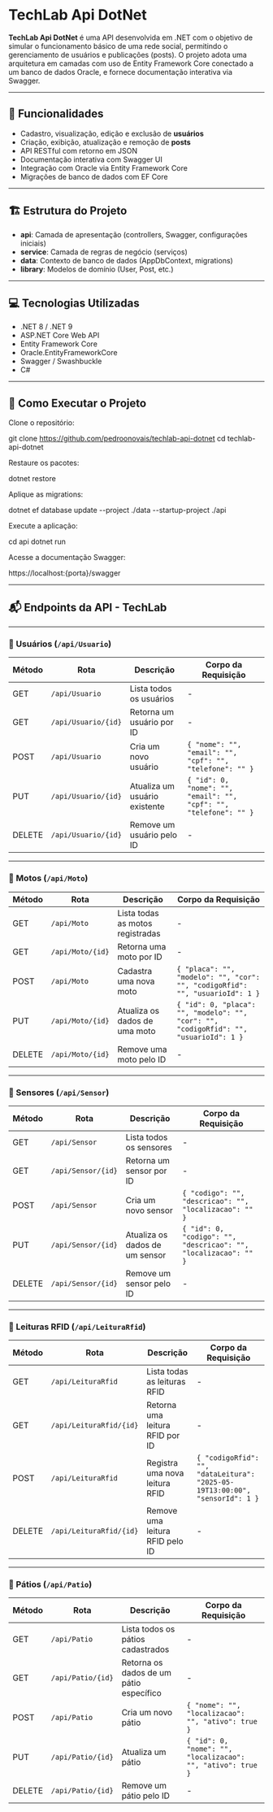 # TechLab Api DotNet

**TechLab Api DotNet** é uma API desenvolvida em .NET com o objetivo de simular o funcionamento básico de uma rede social, permitindo o gerenciamento de usuários e publicações (posts). O projeto adota uma arquitetura em camadas com uso de Entity Framework Core conectado a um banco de dados Oracle, e fornece documentação interativa via Swagger.

---

## 📌 Funcionalidades

- Cadastro, visualização, edição e exclusão de **usuários**
- Criação, exibição, atualização e remoção de **posts**
- API RESTful com retorno em JSON
- Documentação interativa com Swagger UI
- Integração com Oracle via Entity Framework Core
- Migrações de banco de dados com EF Core

---

## 🏗 Estrutura do Projeto

- **api**: Camada de apresentação (controllers, Swagger, configurações iniciais)
- **service**: Camada de regras de negócio (serviços)
- **data**: Contexto de banco de dados (AppDbContext, migrations)
- **library**: Modelos de domínio (User, Post, etc.)

---

## 💻 Tecnologias Utilizadas

- .NET 8 / .NET 9
- ASP.NET Core Web API
- Entity Framework Core
- Oracle.EntityFrameworkCore
- Swagger / Swashbuckle
- C#

---

## 🚀 Como Executar o Projeto

Clone o repositório:

git clone https://github.com/pedroonovais/techlab-api-dotnet
cd techlab-api-dotnet

Restaure os pacotes:

dotnet restore

Aplique as migrations:

dotnet ef database update --project ./data --startup-project ./api

Execute a aplicação:

cd api
dotnet run

Acesse a documentação Swagger:

https://localhost:{porta}/swagger

---

## 📬 Endpoints da API - TechLab

---

### 🔹 Usuários (`/api/Usuario`)

| Método | Rota                     | Descrição                            | Corpo da Requisição                                                             |
|--------|--------------------------|--------------------------------------|----------------------------------------------------------------------------------|
| GET    | `/api/Usuario`           | Lista todos os usuários              | -                                                                                |
| GET    | `/api/Usuario/{id}`      | Retorna um usuário por ID            | -                                                                                |
| POST   | `/api/Usuario`           | Cria um novo usuário                 | `{ "nome": "", "email": "", "cpf": "", "telefone": "" }`                         |
| PUT    | `/api/Usuario/{id}`      | Atualiza um usuário existente        | `{ "id": 0, "nome": "", "email": "", "cpf": "", "telefone": "" }`               |
| DELETE | `/api/Usuario/{id}`      | Remove um usuário pelo ID            | -                                                                                |

---

### 🔹 Motos (`/api/Moto`)

| Método | Rota                 | Descrição                             | Corpo da Requisição                                                                 |
|--------|----------------------|---------------------------------------|--------------------------------------------------------------------------------------|
| GET    | `/api/Moto`          | Lista todas as motos registradas      | -                                                                                    |
| GET    | `/api/Moto/{id}`     | Retorna uma moto por ID               | -                                                                                    |
| POST   | `/api/Moto`          | Cadastra uma nova moto                | `{ "placa": "", "modelo": "", "cor": "", "codigoRfid": "", "usuarioId": 1 }`        |
| PUT    | `/api/Moto/{id}`     | Atualiza os dados de uma moto         | `{ "id": 0, "placa": "", "modelo": "", "cor": "", "codigoRfid": "", "usuarioId": 1 }`|
| DELETE | `/api/Moto/{id}`     | Remove uma moto pelo ID               | -                                                                                    |

---

### 🔹 Sensores (`/api/Sensor`)

| Método | Rota                   | Descrição                                | Corpo da Requisição                                           |
|--------|------------------------|------------------------------------------|----------------------------------------------------------------|
| GET    | `/api/Sensor`          | Lista todos os sensores                   | -                                                              |
| GET    | `/api/Sensor/{id}`     | Retorna um sensor por ID                  | -                                                              |
| POST   | `/api/Sensor`          | Cria um novo sensor                       | `{ "codigo": "", "descricao": "", "localizacao": "" }`         |
| PUT    | `/api/Sensor/{id}`     | Atualiza os dados de um sensor            | `{ "id": 0, "codigo": "", "descricao": "", "localizacao": "" }`|
| DELETE | `/api/Sensor/{id}`     | Remove um sensor pelo ID                  | -                                                              |

---

### 🔹 Leituras RFID (`/api/LeituraRfid`)

| Método | Rota                          | Descrição                                         | Corpo da Requisição                                                                 |
|--------|-------------------------------|---------------------------------------------------|--------------------------------------------------------------------------------------|
| GET    | `/api/LeituraRfid`            | Lista todas as leituras RFID                     | -                                                                                    |
| GET    | `/api/LeituraRfid/{id}`       | Retorna uma leitura RFID por ID                  | -                                                                                    |
| POST   | `/api/LeituraRfid`            | Registra uma nova leitura RFID                  | `{ "codigoRfid": "", "dataLeitura": "2025-05-19T13:00:00", "sensorId": 1 }`         |
| DELETE | `/api/LeituraRfid/{id}`       | Remove uma leitura RFID pelo ID                  | -                                                                                    |

---

### 🔹 Pátios (`/api/Patio`)

| Método | Rota                | Descrição                              | Corpo da Requisição                                                   |
|--------|---------------------|----------------------------------------|------------------------------------------------------------------------|
| GET    | `/api/Patio`        | Lista todos os pátios cadastrados      | -                                                                      |
| GET    | `/api/Patio/{id}`   | Retorna os dados de um pátio específico| -                                                                      |
| POST   | `/api/Patio`        | Cria um novo pátio                     | `{ "nome": "", "localizacao": "", "ativo": true }`                     |
| PUT    | `/api/Patio/{id}`   | Atualiza um pátio                      | `{ "id": 0, "nome": "", "localizacao": "", "ativo": true }`            |
| DELETE | `/api/Patio/{id}`   | Remove um pátio pelo ID                | -                                                                      |







